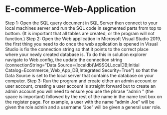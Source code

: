 # E-commerce-Web-Application

Step 1:
Open the SQL query document in SQL Server then connect to your local machines server and run the SQL code in segmented parts from top to bottom. (It is important that all tables are created, or the program will not function.)
Step 2:
Open the Web application in Microsoft Visual Studio 2019, the first thing you need to do once the web application is opened in Visual Studio is fix the connection string so that it points to the correct place where your newly created database is. To do this in solution explorer navigate to Web.config, the update the connection string (connectionString="Data Source=(localdb)\MSSQLLocalDB;Initial Catalog=Ecommerce_Web_App_DB;Integrated Security=True") so that the Data Source is set to the local server that contains the database on your computer.
Step 3:
Run the program and create either an admin account or user account, creating a user account is straight forward but to create an admin account you will need to ensure you use the phrase “admin ” (the space is important) followed by the rest of the name in the name text box on the register page. For example, a user with the name “admin Joe” will be given the role admin and a username “Joe” will be given a general user role.
